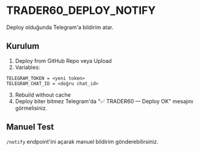 # TRADER60_DEPLOY_NOTIFY

Deploy olduğunda Telegram'a bildirim atar.

## Kurulum
1) Deploy from GitHub Repo veya Upload
2) Variables:
```
TELEGRAM_TOKEN = <yeni token>
TELEGRAM_CHAT_ID = <doğru chat_id>
```
3) Rebuild without cache
4) Deploy biter bitmez Telegram'da "✅ TRADER60 — Deploy OK" mesajını görmelisiniz.

## Manuel Test
`/notify` endpoint'ini açarak manuel bildirim gönderebilirsiniz.

